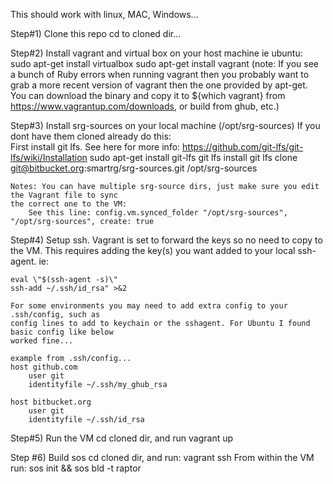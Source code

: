 This should work with linux, MAC, Windows...

Step#1) Clone this repo
    cd to cloned dir...


Step#2) Install vagrant and virtual box on your host machine 
    ie ubuntu:
    sudo apt-get install virtualbox
    sudo apt-get install vagrant
    (note: If you see a bunch of Ruby errors when running vagrant then you probably want to grab a more recent version
           of vagrant then the one provided by apt-get. 
           You can download the binary and copy it to ${which vagrant} from 
           https://www.vagrantup.com/downloads, or build from ghub, etc.)      


Step#3) Install srg-sources on your local machine (/opt/srg-sources) 
    If you dont have them cloned already do this:   
    First install git lfs. See here for more info: https://github.com/git-lfs/git-lfs/wiki/Installation
    sudo apt-get install git-lfs
    git lfs install
    git lfs clone git@bitbucket.org:smartrg/srg-sources.git /opt/srg-sources

    Notes: You can have multiple srg-source dirs, just make sure you edit the Vagrant file to sync
    the correct one to the VM: 
        See this line: config.vm.synced_folder "/opt/srg-sources", "/opt/srg-sources", create: true


Step#4) Setup ssh. 
    Vagrant is set to forward the keys so no need to copy to the VM. 
    This requires adding the key(s) you want added to your local ssh-agent. 
    ie:

    eval \"$(ssh-agent -s)\"
    ssh-add ~/.ssh/id_rsa" >&2

    For some environments you may need to add extra config to your .ssh/config, such as
    config lines to add to keychain or the sshagent. For Ubuntu I found basic config like below
    worked fine...

    example from .ssh/config...
    host github.com
        user git
        identityfile ~/.ssh/my_ghub_rsa

    host bitbucket.org
        user git
        identityfile ~/.ssh/id_rsa 

Step#5) Run the VM
    cd cloned dir, and run
    vagrant up

Step #6) Build sos
    cd cloned dir, and run:
    vagrant ssh
    From within the VM run:
    sos init && sos bld -t raptor
 
